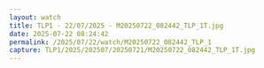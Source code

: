 ```yaml
---
layout: watch
title: TLP1 - 22/07/2025 - M20250722_082442_TLP_1T.jpg
date: 2025-07-22 08:24:42
permalink: /2025/07/22/watch/M20250722_082442_TLP_1
capture: TLP1/2025/202507/20250721/M20250722_082442_TLP_1T.jpg
---
```

